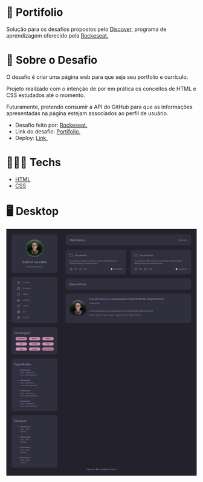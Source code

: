 # 📖 Portifolio

Solução para os desafios propostos pelo [Discover,](https://www.rocketseat.com.br/discover?gclid=CjwKCAjw3K2XBhAzEiwAmmgrAg1i3u6so7WBLEeQthkjJF-WVwelbuW8YdBGhLi91cm2xDIBtC1lRBoCnJMQAvD_BwE) programa de aprendizagem oferecido pela [Rockeseat.](https://www.rocketseat.com.br/)

# 📃 Sobre o Desafio

O desafio é criar uma página web para que seja seu portfolio e currículo.

Projeto realizado com o intenção de por em prática os conceitos de HTML e CSS estudados até o momento.

Futuramente, pretendo consumir a API do GitHub para que as informações apresentadas na página estejam associados ao perfil de usuário.

- Desafio feito por: [Rockeseat.](https://www.rocketseat.com.br/)
- Link do desafio: [Portifolio.](https://efficient-sloth-d85.notion.site/Desafio-Portfolio-1d3db21e654941f5872aece5fcc6bcc6)
- Deploy: [Link.](https://vocal-cuchufli-be1c2a.netlify.app/)

# 👨🏻‍💻 Techs

- [HTML](https://developer.mozilla.org/pt-BR/docs/Web/HTML)
- [CSS](https://developer.mozilla.org/pt-BR/docs/Web/CSS)

# 🖥️ Desktop

<div align="center">
<img src="https://github.com/scarvalhogabriel/discover-rocketseat/blob/main/04.%20Portifolio/assets/demo-capture.png"/>
</div>
